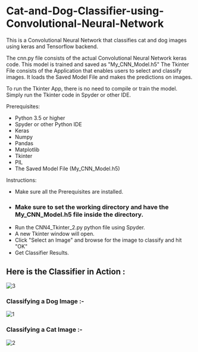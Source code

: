 # Cat-and-Dog-Classifier-using-Convolutional-Neural-Network
This is a Convolutional Neural Network that classifies cat and dog images using keras and Tensorflow backend.

The cnn.py file consists of the actual Convolutional Neural Network keras code. This model is trained and saved as "My_CNN_Model.h5"
The Tkinter File consists of the Application that enables users to select and classify images. It loads the Saved Model File and makes the predictions on images.

To run the Tkinter App, there is no need to compile or train the model. Simply run the Tkinter code in Spyder or other IDE.


Prerequisites:
- Python 3.5 or higher
- Spyder or other Python IDE
- Keras
- Numpy 
- Pandas
- Matplotlib
- Tkinter
- PIL
- The Saved Model File (My_CNN_Model.h5)

Instructions:

- Make sure all the Prerequisites are installed.
- ### Make sure to set the working directory and have the My_CNN_Model.h5 file inside the directory.
- Run the CNN4_Tkinter_2.py python file using Spyder.
- A new Tkinter window will open.
- Click "Select an Image" and browse for the image to classify and hit "OK"
- Get Classifier Results.

## Here is the Classifier in Action :

![3](https://user-images.githubusercontent.com/33639642/42782708-ac222432-8917-11e8-84d8-c459e4aa246d.PNG)




### Classifying a Dog Image :-

![1](https://user-images.githubusercontent.com/33639642/42782720-b7b2a1e6-8917-11e8-8baa-870ee632a415.PNG)




### Classifying a Cat Image :-

![2](https://user-images.githubusercontent.com/33639642/42782729-bfe22ee0-8917-11e8-8173-1beabdd0ec1e.PNG)



